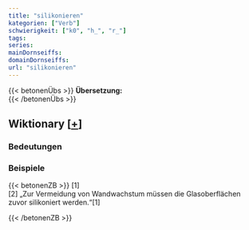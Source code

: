 ```yaml
---
title: "silikonieren"
kategorien: ["Verb"]
schwierigkeit: ["k0", "h_", "r_"]
tags:
series:
mainDornseiffs:
domainDornseiffs:
url: "silikonieren"
---
```


{{< betonenÜbs >}}
**Übersetzung:**  
{{< /betonenÜbs >}}

## Wiktionary [[+](https://de.wiktionary.org/wiki/silikonieren)]

### Bedeutungen

### Beispiele
{{< betonenZB >}}
[1]  
[2] „Zur Vermeidung von Wandwachstum müssen die Glasoberflächen zuvor silikoniert werden.“[1]  

{{< /betonenZB >}}

